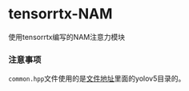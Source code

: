 # tensorrtx-NAM
使用tensorrtx编写的NAM注意力模块

### 注意事项
`common.hpp`文件使用的是[文件地址](https://github.com/wang-xinyu/tensorrtx)里面的yolov5目录的。
